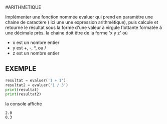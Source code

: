 #ARITHMETIQUE

Implémenter une fonction nommée evaluer qui prend en paramètre une chaine de caractère ( ici une une expression arithmétique), puis calcule et retourne le résultat sous la forme d'une valeur à virgule flottante formatée à une décimale près.
la chaine doit être de la forme 'x y z' où

- x est un nombre entier
- y est +, -, \*, ou /
- z est un nombre entier

## EXEMPLE

```python
resultat = evaluer('1 + 1')
resultat2 = evaluer('1 / 3')
print(resultat)
print(resultat2)
```

la console affiche

```
2.0
0.3
```
